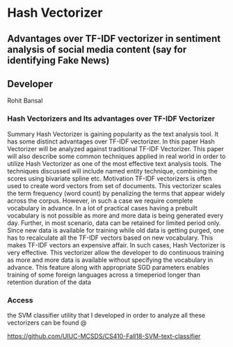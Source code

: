 # Hash Vectorizer

## Advantages over TF-IDF vectorizer in sentiment analysis of social media content (say for identifying Fake News)

## Developer

Rohit Bansal


### Hash Vectorizers and Its advantages over TF-IDF Vectorizer

Summary
Hash Vectorizer is gaining popularity as the text analysis tool. It has some distinct advantages
over TF-IDF vectorizer. In this paper Hash Vectorizer will be analyzed against traditional TF-IDF
Vectorizer. This paper will also describe some common techniques applied in real world in order
to utilize Hash Vectorizer as one of the most effective text analysis tools. The techniques
discussed will include named entity technique, combining the scores using bivariate spline etc.
Motivation
TF-IDF vectorizers is often used to create word vectors from set of documents. This vectorizer
scales the term frequency (word count) by penalizing the terms that appear widely across the
corpus. However, in such a case we require complete vocabulary in advance. In a lot of practical
cases having a prebuilt vocabulary is not possible as more and more data is being generated
every day. Further, in most scenario, data can be retained for limited period only. Since new data
is available for training while old data is getting purged, one has to recalculate all the TF-IDF
vectors based on new vocabulary. This makes TF-IDF vectors an expensive affair. In such cases,
Hash Vectorizer is very effective. This vectorizer allow the developer to do continuous training as
more and more data is available without specifying the vocabulary in advance. This feature along
with appropriate SGD parameters enables training of some foreign languages across a timeperiod
longer than retention duration of the data

### Access
the SVM classifier utility that I developed in order to analyze all these vectorizers can be found @

https://github.com/UIUC-MCSDS/CS410-Fall18-SVM-text-classifier






